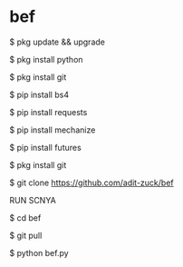 # bef
$ pkg update && upgrade

$ pkg install python

$ pkg install git

$ pip install bs4

$ pip install requests

$ pip install mechanize

$ pip install futures

$ pkg install git

$ git clone https://github.com/adit-zuck/bef

RUN SCNYA

$ cd bef

$ git pull

$ python bef.py
